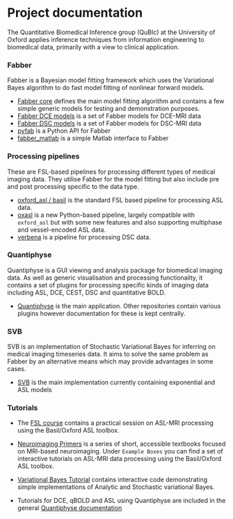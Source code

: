 # Project documentation

The Quantitative Biomedical Inference group (QuBIc) at the University of Oxford
applies inference techniques from information engineering to biomedical data, 
primarily with a view to clinical application.

### Fabber

Fabber is a Bayesian model fitting framework which uses the Variational Bayes
algorithm to do fast model fitting of nonlinear forward models.

 - [Fabber core](https://fabber-core.readthedocs.io) defines the main model fitting algorithm
   and contains a few simple generic models for testing and demonstration purposes.
 - [Fabber DCE models](https://fabber-dce.readthedocs.io) is a set of Fabber models for
   DCE-MRI data
 - [Fabber DSC models](https://fabber-dsc.readthedocs.io) is a set of Fabber models for
   DSC-MRI data
 - [pyfab](https://pyfab.readthedocs.io) is a Python API for Fabber
 - [fabber_matlab](https://fabber-matlab.readthedocs.io) is a simple Matlab interface
   to Fabber
 
### Processing pipelines

These are FSL-based pipelines for processing different types of medical imaging data.
They utilise Fabber for the model fitting but also include pre and post
processing specific to the data type.

 - [oxford_asl / basil](https://asl-docs.readthedocs.io/) is the standard FSL
   based pipeline for processing ASL data.
 - [oxasl](https://oxasl.readthedocs.io) is a new Python-based
   pipeline, largely compatible with `oxford_asl` but with some new features
   and also supporting multiphase and vessel-encoded ASL data.
 - [verbena](https://verbena.readthedocs.io) is a pipeline for processing 
   DSC data.
   
### Quantiphyse

Quantiphyse is a GUI viewing and analysis package for biomedical imaging data. 
As well as generic visualisation and processing functionality, it contains a set of
plugins for processing specific kinds of imaging data including ASL, DCE, CEST, DSC
and quantitative BOLD.

- [Quantiphyse](https://quantiphyse.readthedocs.io) is the main application. Other
  repositories contain various plugins however documentation for these is kept
  centrally.

### SVB

SVB is an implementation of Stochastic Variational Bayes for inferring on medical
imaging timeseries data. It aims to solve the same problem as Fabber by an alternative
means which may provide advantages in some cases.

- [SVB](https://svb.readthedocs.io) is the main implementation currently containing exponential and ASL models

### Tutorials
   
 - The [FSL course](https://fsl.fmrib.ox.ac.uk/fslcourse/) contains a practical session on
   ASL-MRI processing using the Basil/Oxford ASL toolbox.
   
 - [Neuroimaging Primers](http://www.neuroimagingprimers.org/) is a series of short, accessible 
   textbooks focused on MRI-based neuroimaging. Under `Example Boxes` you can find a set of interactive
   tutorials on ASL-MRI data processing using the Basil/Oxford ASL toolbox.

 - [Variational Bayes Tutorial](https://vb_tutorial.readthedocs.io) contains interactive code
   demonstrating simple implementations of Analytic and Stochastic variational Bayes.

 - Tutorials for DCE, qBOLD and ASL using Quantiphyse are included in the general 
   [Quantiphyse documentation](https://quantiphyse.readthedocs.io)

